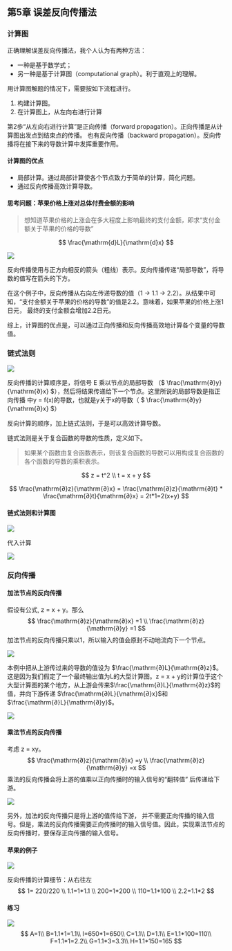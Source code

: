 ## 第5章 误差反向传播法

### 计算图
正确理解误差反向传播法，我个人认为有两种方法：
- 一种是基于数学式；
- 另一种是基于计算图（computational graph）。利于直观上的理解。

用计算图解题的情况下，需要按如下流程进行。
1. 构建计算图。
2. 在计算图上，从左向右进行计算

第2歩“从左向右进行计算”是正向传播（forward propagation）。正向传播是从计算图出发点到结束点的传播。
也有反向传播（backward propagation）。反向传播将在接下来的导数计算中发挥重要作用。

#### 计算图的优点
- 局部计算。通过局部计算使各个节点致力于简单的计算，简化问题。
- 通过反向传播高效计算导数。

#### 思考问题：苹果价格上涨对总体付费金额的影响
> 想知道苹果价格的上涨会在多大程度上影响最终的支付金额，即求“支付金额关于苹果的价格的导数”

$$
\frac{\mathrm{d}L}{\mathrm{d}x}
$$

![](./images/backward-propagation-demo.png)

反向传播使用与正方向相反的箭头（粗线）表示。反向传播传递“局部导数”，将导数的值写在箭头的下方。

在这个例子中，反向传播从右向左传递导数的值（1 → 1.1 → 2.2）。从结果中可知，“支付金额关于苹果的价格的导数”的值是2.2。意味着，如果苹果的价格上涨1日元，
最终的支付金额会增加2.2日元。

综上，计算图的优点是，可以通过正向传播和反向传播高效地计算各个变量的导数值。

### 链式法则

![](./images/backward-propagation-compute-order.png)

反向传播的计算顺序是，将信号 E 乘以节点的局部导数
（$ \frac{\mathrm{∂}y}{\mathrm{∂}x} $），然后将结果传递给下一个节点。这里所说的局部导数是指正向传播
中y = f(x)的导数，也就是y关于x的导数（ $ \frac{\mathrm{∂}y}{\mathrm{∂}x} $）

反向计算的顺序，加上链式法则，于是可以高效计算导数。

链式法则是关于复合函数的导数的性质，定义如下。

> 如果某个函数由复合函数表示，则该复合函数的导数可以用构成复合函数的各个函数的导数的乘积表示。

$$
z = t^2
\\
t = x + y
$$

$$
 \frac{\mathrm{∂}z}{\mathrm{∂}x} =
 \frac{\mathrm{∂}z}{\mathrm{∂}t} *
 \frac{\mathrm{∂}t}{\mathrm{∂}x} =
2t*1=2(x+y)
$$

#### 链式法则和计算图

![](./images/backward-propagation-and-compute-graph.png)

代入计算

![](./images/backward-propagation-and-compute-graph-result.png)

### 反向传播

#### 加法节点的反向传播

假设有公式, z = x + y。那么
$$
\frac{\mathrm{∂}z}{\mathrm{∂}x} =1
\\
 \frac{\mathrm{∂}z}{\mathrm{∂}y} =1
$$
加法节点的反向传播只乘以1，所以输入的值会原封不动地流向下一个节点。

![](/images/backward-propagation-add-operation.png)

本例中把从上游传过来的导数的值设为
$\frac{\mathrm{∂}L}{\mathrm{∂}z}$。这是因为我们假定了一个最终输出值为L的大型计算图。z = x + y的计算位于这个大型计算图的某个地方，从上游会传来$\frac{\mathrm{∂}L}{\mathrm{∂}z}$的值，并向下游传递
$\frac{\mathrm{∂}L}{\mathrm{∂}x}$和
$\frac{\mathrm{∂}L}{\mathrm{∂}y}$。

![](./images/backward-propagation-in-partial.png)

#### 乘法节点的反向传播

考虑 z = xy。
$$
 \frac{\mathrm{∂}z}{\mathrm{∂}x} =y
\\
 \frac{\mathrm{∂}z}{\mathrm{∂}y} =x
$$
乘法的反向传播会将上游的值乘以正向传播时的输入信号的“翻转值”
后传递给下游。

![](./images/backward-propagation-multiply-operation.png)

另外，加法的反向传播只是将上游的值传给下游，
并不需要正向传播的输入信号。但是，乘法的反向传播需要正向传播时的输入信号值。因此，实现乘法节点的反向传播时，要保存正向传播的输入信号。

#### 苹果的例子

![](./images/backward-propagation-apple-demo.png)

反向传播的计算细节：从右往左
$$
1= 220/220
\\
1.1=1*1.1
\\
200=1*200
\\
110=1.1*100
\\
2.2=1.1*2
$$

#### 练习

![](images/backward-propagation-pratice.png)
$$
A=1\\
B=1.1*1=1.1\\
I=650*1=650\\
C=1.1\\
D=1.1\\
E=1.1*100=110\\
F=1.1*1=2.2\\
G=1.1*3=3.3\\
H=1.1*150=165
$$
